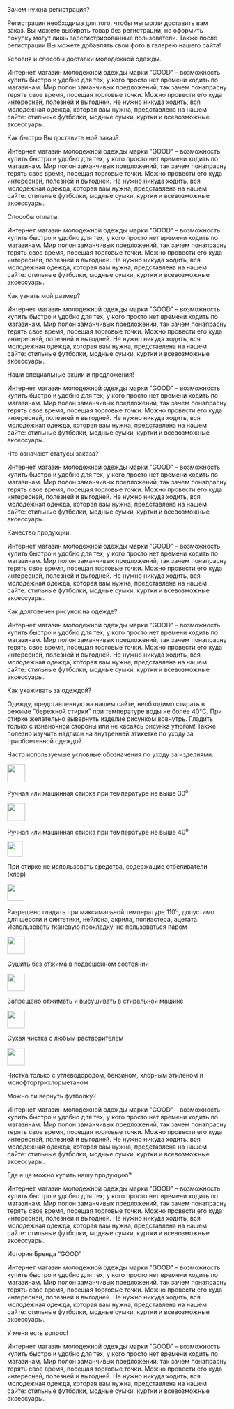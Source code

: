 <div class="help accordion">
<div class="help__item accordion__item">
  <div class="help__title accordion__title">
    <div class="help__title-in">Зачем нужна регистрация?&nbsp;<span class="help__arrow"></span></div>
  </div>
  <div class="help__content accordion__content">
    <div class="help__content-in">
      <p><span class="underline">Регистрация</span> необходима для того, чтобы мы могли доставить вам заказ. Вы можете
        <span class="underline">выбирать товар</span> без регистрации, но оформить покупку могут лишь зарегистрированные
        пользователи. Также после регистрации Вы можете добавлять свои фото в <span class="underline">галерею</span>
        нашего сайта!</p>
      <img src="static/img/article/help/help_1_registration.jpg" alt="" class="help__img">
    </div>
  </div>
</div>
<div class="help__item accordion__item">
  <div class="help__title accordion__title">
    <div class="help__title-in">Условия и способы доставки молодежной одежды.&nbsp;<span class="help__arrow"></span>
    </div>
  </div>
  <div class="help__content accordion__content">
    <div class="help__content-in">
      <p>Интернет магазин молодежной одежды марки "GOOD" – возможность купить быстро и удобно для тех, у кого просто нет
        времени ходить по магазинам. Мир полон заманчивых предложений, так зачем понапрасну терять свое время, посещая
        торговые точки. Можно провести его куда интересней, полезней и выгодней. Не нужно никуда ходить, вся молодежная
        одежда, которая вам нужна, представлена на нашем сайте: стильные футболки, модные сумки, куртки и всевозможные
        аксессуары. </p>
      <img src="static/img/article/help/help_2_delivery.jpg" alt="" class="help__img">
    </div>
  </div>
</div>
<div class="help__item accordion__item">
  <div class="help__title accordion__title">
    <div class="help__title-in">Как быстро Вы доставите мой заказ?&nbsp;<span class="help__arrow"></span></div>
  </div>
  <div class="help__content accordion__content">
    <div class="help__content-in">
      <p>Интернет магазин молодежной одежды марки "GOOD" – возможность купить быстро и удобно для тех, у кого просто нет
        времени ходить по магазинам. Мир полон заманчивых предложений, так зачем понапрасну терять свое время, посещая
        торговые точки. Можно провести его куда интересней, полезней и выгодней. Не нужно никуда ходить, вся молодежная
        одежда, которая вам нужна, представлена на нашем сайте: стильные футболки, модные сумки, куртки и всевозможные
        аксессуары. </p>
      <img src="static/img/article/help/help_3_time_delivery.jpg" alt="" class="help__img">
    </div>
  </div>
</div>
<div class="help__item accordion__item">
  <div class="help__title accordion__title">
    <div class="help__title-in">Способы оплаты.&nbsp;<span class="help__arrow"></span></div>
  </div>
  <div class="help__content accordion__content">
    <div class="help__content-in">
      <p>Интернет магазин молодежной одежды марки "GOOD" – возможность купить быстро и удобно для тех, у кого просто нет
        времени ходить по магазинам. Мир полон заманчивых предложений, так зачем понапрасну терять свое время, посещая
        торговые точки. Можно провести его куда интересней, полезней и выгодней. Не нужно никуда ходить, вся молодежная
        одежда, которая вам нужна, представлена на нашем сайте: стильные футболки, модные сумки, куртки и всевозможные
        аксессуары. </p>
      <img src="static/img/article/help/help_4_pay.jpg" alt="" class="help__img">
    </div>
  </div>
</div>
<div class="help__item accordion__item">
  <div class="help__title accordion__title">
    <div class="help__title-in">Как узнать мой размер?&nbsp;<span class="help__arrow"></span></div>
  </div>
  <div class="help__content accordion__content">
    <div class="help__content-in">
      <p>Интернет магазин молодежной одежды марки "GOOD" – возможность купить быстро и удобно для тех, у кого просто нет
        времени ходить по магазинам. Мир полон заманчивых предложений, так зачем понапрасну терять свое время, посещая
        торговые точки. Можно провести его куда интересней, полезней и выгодней. Не нужно никуда ходить, вся молодежная
        одежда, которая вам нужна, представлена на нашем сайте: стильные футболки, модные сумки, куртки и всевозможные
        аксессуары. </p>
      <img src="static/img/article/help/help_5_size.jpg" alt="" class="help__img">
    </div>
  </div>
</div>
<div class="help__item accordion__item">
  <div class="help__title accordion__title">
    <div class="help__title-in">Наши специальные акции и предложения!&nbsp;<span class="help__arrow"></span></div>
  </div>
  <div class="help__content accordion__content">
    <div class="help__content-in">
      <p>Интернет магазин молодежной одежды марки "GOOD" – возможность купить быстро и удобно для тех, у кого просто нет
        времени ходить по магазинам. Мир полон заманчивых предложений, так зачем понапрасну терять свое время, посещая
        торговые точки. Можно провести его куда интересней, полезней и выгодней. Не нужно никуда ходить, вся молодежная
        одежда, которая вам нужна, представлена на нашем сайте: стильные футболки, модные сумки, куртки и всевозможные
        аксессуары. </p>
      <img src="static/img/article/help/help_6_sale.jpg" alt="" class="help__img">
    </div>
  </div>
</div>
<div class="help__item accordion__item">
  <div class="help__title accordion__title">
    <div class="help__title-in">Что означают статусы заказа?&nbsp;<span class="help__arrow"></span></div>
  </div>
  <div class="help__content accordion__content">
    <div class="help__content-in">
      <p>Интернет магазин молодежной одежды марки "GOOD" – возможность купить быстро и удобно для тех, у кого просто нет
        времени ходить по магазинам. Мир полон заманчивых предложений, так зачем понапрасну терять свое время, посещая
        торговые точки. Можно провести его куда интересней, полезней и выгодней. Не нужно никуда ходить, вся молодежная
        одежда, которая вам нужна, представлена на нашем сайте: стильные футболки, модные сумки, куртки и всевозможные
        аксессуары. </p>
      <img src="static/img/article/help/help_7_status.jpg" alt="" class="help__img">
    </div>
  </div>
</div>
<div class="help__item accordion__item">
  <div class="help__title accordion__title">
    <div class="help__title-in">Качество продукции.&nbsp;<span class="help__arrow"></span></div>
  </div>
  <div class="help__content accordion__content">
    <div class="help__content-in">
      <p>Интернет магазин молодежной одежды марки "GOOD" – возможность купить быстро и удобно для тех, у кого просто нет
        времени ходить по магазинам. Мир полон заманчивых предложений, так зачем понапрасну терять свое время, посещая
        торговые точки. Можно провести его куда интересней, полезней и выгодней. Не нужно никуда ходить, вся молодежная
        одежда, которая вам нужна, представлена на нашем сайте: стильные футболки, модные сумки, куртки и всевозможные
        аксессуары. </p>
      <img src="static/img/article/help/help_8_quality.jpg" alt="" class="help__img">
    </div>
  </div>
</div>
<div class="help__item accordion__item">
  <div class="help__title accordion__title">
    <div class="help__title-in">Как долговечен рисунок на одежде?&nbsp;<span class="help__arrow"></span></div>
  </div>
  <div class="help__content accordion__content">
    <div class="help__content-in">
      <p>Интернет магазин молодежной одежды марки "GOOD" – возможность купить быстро и удобно для тех, у кого просто нет
        времени ходить по магазинам. Мир полон заманчивых предложений, так зачем понапрасну терять свое время, посещая
        торговые точки. Можно провести его куда интересней, полезней и выгодней. Не нужно никуда ходить, вся молодежная
        одежда, которая вам нужна, представлена на нашем сайте: стильные футболки, модные сумки, куртки и всевозможные
        аксессуары. </p>
      <img src="static/img/article/help/help_9_paint.jpg" alt="" class="help__img">
    </div>
  </div>
</div>
<div class="help__item accordion__item">
  <div class="help__title accordion__title">
    <div class="help__title-in">Как ухаживать за одеждой?&nbsp;<span class="help__arrow"></span></div>
  </div>
  <div class="help__content accordion__content">
    <div class="help__content-in">
      <p>Одежду, представленную на нашем сайте, необходимо стирать в режиме "бережной стирки" при температуре воды не
        более 40°С. При стирке желательно вывернуть изделие рисунком вовнутрь. Гладить только с изнаночной стороны или
        не касаясь рисунка утюгом! Также полезно изучить надписи на внутренней этикетке по уходу за приобретенной
        одеждой.</p>
      <p class="pb-5">Часто используемые условные обозначения по уходу за изделиями.</p>
      <div class="dbl-col">
        <div class="dbl-col__item">
          <div class="text text--ico"><img src="static/img/article/help/icon__wash-1.svg" width="41" alt="" class="text__ico">
            <p>Ручная или машинная стирка при температуре не выше 30<sup>о</sup></p>
          </div>
          <div class="text text--ico">
            <img src="static/img/article/help/icon__wash-2.svg" width="41" alt="" class="text__ico">
            <p>Ручная или машинная стирка при температуре не выше 40<sup>о</sup></p>
          </div>
          <div class="text text--ico"><img src="img/article/help/icon__wash-3.svg" width="35" alt="" class="text__ico">
            <p>При стирке не использовать средства, содержащие отбеливатели (хлор)</p>
          </div>
          <div class="text text--ico">
            <img src="static/img/article/help/icon__wash-4.svg" width="39" alt="" class="text__ico">
            <p>Разрешено гладить при максимальной температуре 110<sup>о</sup>, допустимо для шерсти и синтетики,
              нейлона, акрила, полиэстера, ацетата. Использовать тканевую прокладку, не пользоваться паром</p>
          </div>
        </div>
        <div class="dbl-col__item">
          <div class="text text--ico">
            <img src="static/img/article/help/icon__wash-5.svg" width="40" alt="" class="text__ico">
            <p>Сушить без отжима в подвешенном состоянии</p>
          </div>
          <div class="text text--ico">
            <img src="static/img/article/help/icon__wash-6.svg" width="40" alt="" class="text__ico">
            <p>Запрещено отжимать и высушивать в стиральной машине</p>
          </div>
          <div class="text text--ico">
            <img src="static/img/article/help/icon__wash-7.svg" width="40" alt="" class="text__ico">
            <p>Сухая чистка с любым растворителем</p>
          </div>
          <div class="text text--ico">
            <img src="static/img/article/help/icon__wash-8.svg" width="40" alt="" class="text__ico">
            <p>Чистка только с углеводородом, бензином, хлорным этиленом и монофтортрихлорметаном</p>
          </div>
        </div>
      </div>
      <img src="static/img/article/help/help_10_wash.jpg" alt="" class="help__img">
    </div>
  </div>
</div>
<div class="help__item accordion__item">
  <div class="help__title accordion__title">
    <div class="help__title-in">Можно ли вернуть футболку?&nbsp;<span class="help__arrow"></span></div>
  </div>
  <div class="help__content accordion__content">
    <div class="help__content-in">
      <p>Интернет магазин молодежной одежды марки "GOOD" – возможность купить быстро и удобно для тех, у кого просто нет
        времени ходить по магазинам. Мир полон заманчивых предложений, так зачем понапрасну терять свое время, посещая
        торговые точки. Можно провести его куда интересней, полезней и выгодней. Не нужно никуда ходить, вся молодежная
        одежда, которая вам нужна, представлена на нашем сайте: стильные футболки, модные сумки, куртки и всевозможные
        аксессуары. </p>
      <img src="static/img/article/help/help_11_return.jpg" alt="" class="help__img">
    </div>
  </div>
</div>
<div class="help__item accordion__item">
  <div class="help__title accordion__title">
    <div class="help__title-in">Где еще можно купить нашу продукцию?&nbsp;<span class="help__arrow"></span></div>
  </div>
  <div class="help__content accordion__content">
    <div class="help__content-in">
      <p>Интернет магазин молодежной одежды марки "GOOD" – возможность купить быстро и удобно для тех, у кого просто нет
        времени ходить по магазинам. Мир полон заманчивых предложений, так зачем понапрасну терять свое время, посещая
        торговые точки. Можно провести его куда интересней, полезней и выгодней. Не нужно никуда ходить, вся молодежная
        одежда, которая вам нужна, представлена на нашем сайте: стильные футболки, модные сумки, куртки и всевозможные
        аксессуары. </p>
      <img src="static/img/article/help/help_12_shop.jpg" alt="" class="help__img">
    </div>
  </div>
</div>
<div class="help__item accordion__item">
  <div class="help__title accordion__title">
    <div class="help__title-in">История Бренда “GOOD”&nbsp;<span class="help__arrow"></span></div>
  </div>
  <div class="help__content accordion__content">
    <div class="help__content-in">
      <p>Интернет магазин молодежной одежды марки "GOOD" – возможность купить быстро и удобно для тех, у кого просто нет
        времени ходить по магазинам. Мир полон заманчивых предложений, так зачем понапрасну терять свое время, посещая
        торговые точки. Можно провести его куда интересней, полезней и выгодней. Не нужно никуда ходить, вся молодежная
        одежда, которая вам нужна, представлена на нашем сайте: стильные футболки, модные сумки, куртки и всевозможные
        аксессуары. </p>
      <img src="static/img/article/help/help_13_good.jpg" alt="" class="help__img">
    </div>
  </div>
</div>
<div class="help__item accordion__item">
  <div class="help__title accordion__title">
    <div class="help__title-in">У меня есть вопрос!&nbsp;<span class="help__arrow"></span></div>
  </div>
  <div class="help__content accordion__content">
    <div class="help__content-in">
      <p>Интернет магазин молодежной одежды марки "GOOD" – возможность купить быстро и удобно для тех, у кого просто нет
        времени ходить по магазинам. Мир полон заманчивых предложений, так зачем понапрасну терять свое время, посещая
        торговые точки. Можно провести его куда интересней, полезней и выгодней. Не нужно никуда ходить, вся молодежная
        одежда, которая вам нужна, представлена на нашем сайте: стильные футболки, модные сумки, куртки и всевозможные
        аксессуары. </p>
      <img src="static/img/article/help/help_14_question.jpg" alt="" class="help__img">
    </div>
  </div>
</div>
</div>
